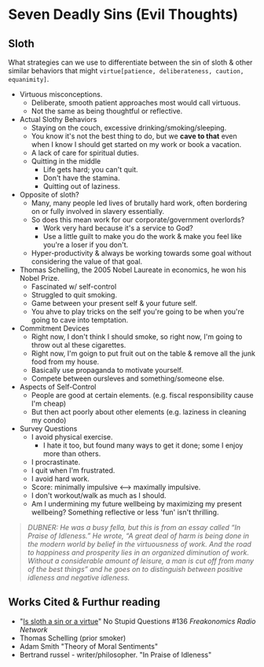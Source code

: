 # Seven Deadly Sins (Evil Thoughts)

## Sloth

What strategies can we use to differentiate between the sin of sloth & other similar behaviors that might `virtue[patience, deliberateness, caution, equanimity]`.&#x20;

* Virtuous misconceptions.
  * Deliberate, smooth patient approaches most would call virtuous.&#x20;
  * Not the same as being thoughtful or reflective.
* Actual Slothy Behaviors
  * Staying on the couch, excessive drinking/smoking/sleeping.
  * You know it's not the best thing to do, but we **cave to that** even when I know I should get started on my work or book a vacation.
  * A lack of care for spiritual duties.&#x20;
  * Quitting in the middle
    * Life gets hard; you can't quit.
    * Don't have the stamina.
    * Quitting out of laziness.
* Opposite of sloth?
  * Many, many people led lives of brutally hard work, often bordering on or fully involved in slavery essentially.
  * So does this mean work for our corporate/government overlords?&#x20;
    * Work very hard because it's a service to God?&#x20;
    * Use a little guilt to make you do the work & make you feel like you're a loser if you don't.&#x20;
  * Hyper-productivity & always be working towards some goal without considering the value of that goal.
* Thomas Schelling, the 2005 Nobel Laureate in economics, he won his Nobel Prize.&#x20;
  * Fascinated w/ self-control&#x20;
  * Struggled to quit smoking.&#x20;
  * Game between your present self & your future self.&#x20;
  * You ahve to play tricks on the self you're going to be when you're going to cave into temptation.&#x20;
* Commitment Devices
  * Right now, I don't think I should smoke, so right now, I'm going to throw out al these cigarettes.
  * Right now, I'm goign to put fruit out on the table & remove all the junk food from my house.
  * Basically use propaganda to motivate yourself.
  * Compete between oursleves and something/someone else.
* Aspects of Self-Control
  * People are good at certain elements. (e.g. fiscal responsibility cause I'm cheap)
  * But then act poorly about other elements (e.g. laziness in cleaning my condo)
* Survey Questions
  * I avoid physical exercise.
    * I hate it too, but found many ways to get it done; some I enjoy more than others.
  * I procrastinate.
  * I quit when I'm frustrated.
  * I avoid hard work.
  * Score: minimally impulsive <--> maximally impulsive.
  * I don't workout/walk as much as I should.
  * Am I undermining my future wellbeing by maximizing my present wellbeing? Something reflective or less 'fun' isn't thrilling.

> _DUBNER: He was a busy fella, but this is from an essay called “In Praise of Idleness.” He wrote, “A great deal of harm is being done in the modern world by belief in the virtuousness of work. And the road to happiness and prosperity lies in an organized diminution of work. Without a considerable amount of leisure, a man is cut off from many of the best things” and he goes on to distinguish between positive idleness and negative idleness._



## Works Cited & Furthur reading

* "[Is sloth a sin or a virtue](https://freakonomics.com/podcast/is-sloth-a-sin-or-a-virtue/)" No Stupid Questions #136 _Freakonomics Radio Network_
* Thomas Schelling (prior smoker)&#x20;
* Adam Smith "Theory of Moral Sentiments"
* Bertrand russel - writer/philosopher. "In Praise of Idleness"

